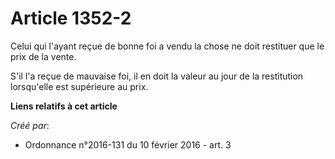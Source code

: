 # Article 1352-2

Celui qui l'ayant reçue de bonne foi a vendu la chose ne doit restituer que le prix de la vente.

S'il l'a reçue de mauvaise foi, il en doit la valeur au jour de la restitution lorsqu'elle est supérieure au prix.

**Liens relatifs à cet article**

_Créé par_:

  - Ordonnance n°2016-131 du 10 février 2016 - art. 3
